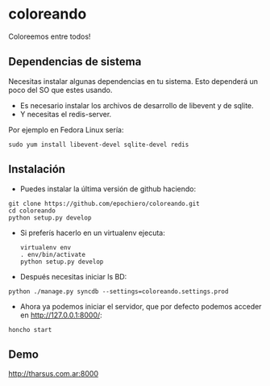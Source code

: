 coloreando
==========

Coloreemos entre todos!


Dependencias de sistema
-----------------------
Necesitas instalar algunas dependencias en tu sistema. Esto dependerá un poco del SO que estes usando.

 * Es necesario instalar los archivos de desarrollo de libevent y de sqlite.
 * Y necesitas el redis-server.

Por ejemplo en Fedora Linux sería:

``` 
sudo yum install libevent-devel sqlite-devel redis
``` 

Instalación
-----------

* Puedes instalar la última versión de github haciendo:

``` 
git clone https://github.com/epochiero/coloreando.git
cd coloreando
python setup.py develop
``` 

 * Si preferís hacerlo en un virtualenv ejecuta:
	
	``` 
	virtualenv env
	. env/bin/activate
	python setup.py develop
	```

* Después necesitas iniciar ls BD:

``` 
python ./manage.py syncdb --settings=coloreando.settings.prod
``` 

* Ahora ya podemos iniciar el servidor, que por defecto podemos acceder en http://127.0.0.1:8000/:

``` 
honcho start
``` 

Demo
----
  http://tharsus.com.ar:8000
